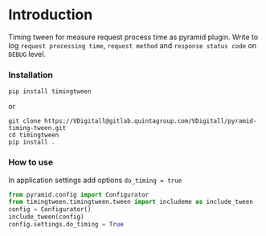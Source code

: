 # Introduction

Timing tween for measure request process time as pyramid plugin.
Write to log `request processing time`, `request method` and `response status code` on `DEBUG` level.

### Installation

```shell
pip install timingtween
```

or

```shell
git clone https://VDigitall@gitlab.quintagroup.com/VDigitall/pyramid-timing-tween.git
cd timingtween
pip install .
```

### How to use

In application settings add options `do_timing = true`

```python
from pyramid.config import Configurator
from timingtween.timingtween.tween import includeme as include_tween
config = Configurator()
include_tween(config)
config.settings.do_timing = True
```
